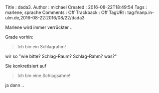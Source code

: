 Title     : dada3.
Author    : michael
Created   : 2016-08-22T18:49:54
Tags      : marlene, sprache
Comments  : Off
Trackback : Off
TagURI    : tag:fnanp.in-ulm.de,2016-08-22:2016/08/22/dada3

Marlene wird immer verrückter ..

Grade vorhin:

> Ich bin ein Schlagrahm!

wir so "wie bitte? Schlag-Raum? Schlag-Rahm? was?"

Sie konkretisiert auf

> Ich bin eine Schlagsahne!

ja dann ..
